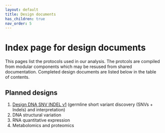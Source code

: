 ```yaml
---
layout: default
title: Design documents
has_children: true
nav_order: 5
---
```


# Index page for design documents

This pages list the protocols used in our analysis. 
The protcols are compiled from modular components which may be resused from shared documentation.
Completed design documents are listed below in the table of contents. 

## Planned designs

1. [Design DNA SNV INDEL v1](design_dna_snvindel_v1.html) (germline short variant discovery (SNVs + Indels) and interpretation)
2. DNA structural variation
3. RNA quantitative expression
4. Metabolomics and proteomics

